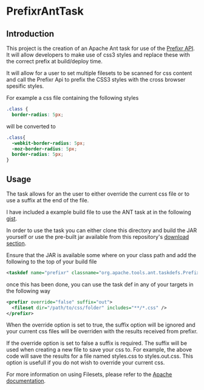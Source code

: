 # PrefixrAntTask

## Introduction

This project is the creation of an Apache Ant task for use of the [Prefixr API](http://prefixr.com/). It will 
allow developers to make use of css3 styles and replace these with the correct prefix at build/deploy time.

It will allow for a user to set multiple filesets to be scanned for css content and call the Prefixr Api to prefix 
the CSS3 styles with the cross browser spesific styles.

For example a css file containing the following styles

```css
.class {
  border-radius: 5px;
```

will be converted to 

```css
.class{
  -webkit-border-radius: 5px;
  -moz-border-radius: 5px;
  border-radius: 5px;
}
```

## Usage

The task allows for an the user to either override the current css file or to use a suffix at the end of the file. 

I have included a example build file to use the ANT task at in the following [gist](https://gist.github.com/1895209).


In order to use the task you can either clone this directory and build the JAR yourself or use the pre-built jar available from this repository's [download section](https://github.com/jaconel/PrefixrAntTask/downloads).

Ensure that the JAR is available some where on your class path and add the following to the top of your build file 

```xml
<taskdef name="prefixr" classname="org.apache.tools.ant.taskdefs.Prefixr" classpath="Prefixr.jar" />
```

once this has been done, you can use the task def in any of your targets in the following way

```xml
<prefixr override="false" suffix="out">
  <fileset dir="/path/to/css/folder" includes="**/*.css" />
</prefixr>
```

When the override option is set to true, the suffix option will be ignored and your current css files will be overriden with the results received from prefixr.

If the override option is set to false a suffix is required. The suffix will be used when creating a new file to save your css to. For example, the above code
will save the results for a file named styles.css to styles.out.css. This option is usefull if you do not wish to override your current css.

For more information on using Filesets, please refer to the [Apache documentation](http://ant.apache.org/manual/Types/fileset.html).
    